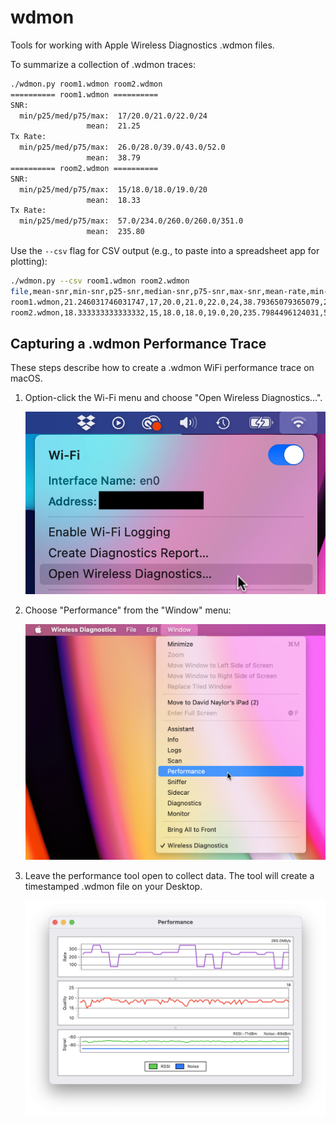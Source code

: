 # wdmon

Tools for working with Apple Wireless Diagnostics .wdmon files.

To summarize a collection of .wdmon traces:
```bash
./wdmon.py room1.wdmon room2.wdmon
========== room1.wdmon ==========
SNR:
  min/p25/med/p75/max:	17/20.0/21.0/22.0/24
                 mean:	21.25
Tx Rate:
  min/p25/med/p75/max:	26.0/28.0/39.0/43.0/52.0
                 mean:	38.79
========== room2.wdmon ==========
SNR:
  min/p25/med/p75/max:	15/18.0/18.0/19.0/20
                 mean:	18.33
Tx Rate:
  min/p25/med/p75/max:	57.0/234.0/260.0/260.0/351.0
                 mean:	235.80
```

Use the `--csv` flag for CSV output (e.g., to paste into a spreadsheet app for plotting):
```bash
./wdmon.py --csv room1.wdmon room2.wdmon
file,mean-snr,min-snr,p25-snr,median-snr,p75-snr,max-snr,mean-rate,min-rate,p25-rate,median-rate,p75-rate,max-rate
room1.wdmon,21.246031746031747,17,20.0,21.0,22.0,24,38.79365079365079,26.0,28.0,39.0,43.0,52.0
room2.wdmon,18.333333333333332,15,18.0,18.0,19.0,20,235.7984496124031,57.0,234.0,260.0,260.0,351.0
```


## Capturing a .wdmon Performance Trace

These steps describe how to create a .wdmon WiFi performance trace on macOS.

1. Option-click the Wi-Fi menu and choose "Open Wireless Diagnostics...".

   ![Open Wireless Diagnostics...](images/readme-open-wireless-diagnostics.png)

2. Choose "Performance" from the "Window" menu:

   ![Open Performance Tool](images/readme-performance.png)

3. Leave the performance tool open to collect data. The tool will create a timestamped .wdmon file on your Desktop.
   
   ![Performance Tool Window](images/readme-performance-window.png)
